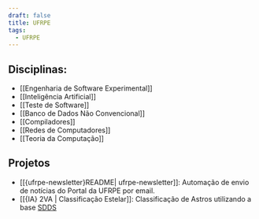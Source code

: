 ```yaml
---
draft: false
title: UFRPE
tags:
  - UFRPE
---
```


## Disciplinas:

- [[Engenharia de Software Experimental]]
- [[Inteligência Artificial]]
- [[Teste de Software]]
- [[Banco de Dados Não Convencional]]
- [[Compiladores]]
- [[Redes de Computadores]]
- [[Teoria da Computação]]

## Projetos

- [[{ufrpe-newsletter}README| ufrpe-newsletter]]: Automação de envio de notícias do Portal da UFRPE por email.
- [[{IA} 2VA | Classificação Estelar]]: Classificação de Astros utilizando a base [SDDS](https://www.kaggle.com/datasets/fedesoriano/stellar-classification-dataset-sdss17/) 


